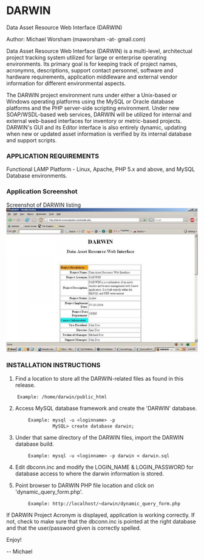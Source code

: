 # DARWIN
Data Asset Resource Web Interface (DARWIN)

Author: Michael Worsham (maworsham -at- gmail.com)

Data Asset Resource Web Interface (DARWIN) is a multi-level, architectual project tracking system utilized
for large or enterprise operating environments. Its primary goal is for keeping track of project names,
acronymns, descriptions, support contact personnel, software and hardware requirements, application
middleware and external vendor information for different environmental aspects.

The DARWIN project environment runs under either a Unix-based or Windows operating platforms using the
MySQL or Oracle database platforms and the PHP server-side scripting environment. Under new SOAP/WSDL-based
web services, DARWIN will be utilized for internal and external web-based interfaces for inventory or
metric-based projects. DARWIN's GUI and its Editor interface is also entirely dynamic, updating when new or
updated asset information is verified by its internal database and support scripts.


### APPLICATION REQUIREMENTS
Functional LAMP Platform - Linux, Apache, PHP 5.x and above, and MySQL Database environments.

### Application Screenshot
Screenshot of DARWIN listing
![alt text](https://github.com/Swampcritter/darwin/blob/main/darwin.jpg?raw=true)

### INSTALLATION INSTRUCTIONS
1) Find a location to store all the DARWIN-related files as found in
   this release. 
```
	Example: /home/darwin/public_html
```

2) Access MySQL database framework and create the 'DARWIN' database.
```
        Example: mysql -u <loginname> -p
                 MySQL> create database darwin;
```

3) Under that same directory of the DARWIN files, import the DARWIN database build.
```
        Example: mysql -u <loginname> -p darwin < darwin.sql
```

4) Edit dbconn.inc and modify the LOGIN_NAME & LOGIN_PASSWORD for
   database access to where the darwin information is stored.

5) Point browser to DARWIN PHP file location and click on 'dynamic_query_form.php'.
```
        Example: http://localhost/~darwin/dynamic_query_form.php
```

If DARWIN Project Acronym is displayed, application is working correctly. If not,
check to make sure that the dbconn.inc is pointed at the right database and that
the user/password given is correctly spelled.

Enjoy!

-- Michael


